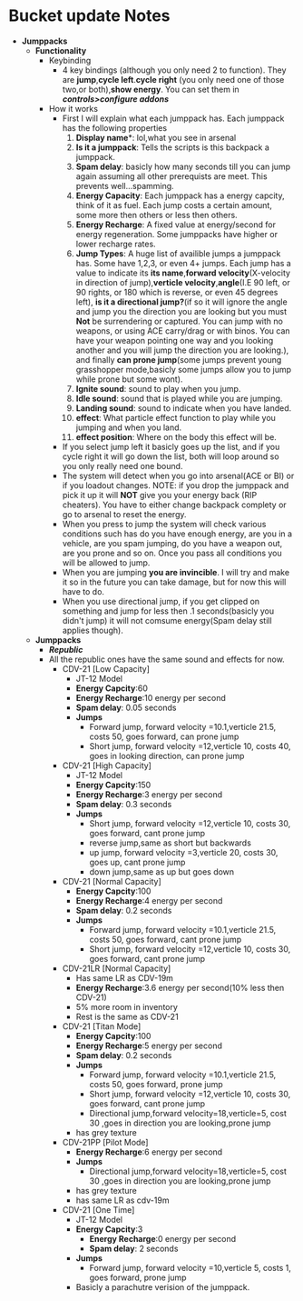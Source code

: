 # Bucket update Notes
* **Jumppacks**
    - **Functionality**
        + Keybinding
            +   4 key bindings (although you only need 2 to function). They are **jump**,**cycle left**.**cycle right** (you only need one of those two,or both),**show energy**. You can set them in ***controls>configure addons***
        +   How it works
            +   First I will explain what each jumppack has. Each jumppack has the following properties
                1. **Display name***: lol,what you see in arsenal
                2. **Is it a jumppack**: Tells the scripts is this backpack a jumppack.
                3. **Spam delay**: basicly how many seconds till you can jump again assuming all other prerequists are meet. This prevents well...spamming.
                4. **Energy Capacity**: Each jumppack has a energy capcity, think of it as fuel. Each jump costs a certain amount, some more then others or less then others.
                5. **Energy Recharge**: A fixed value at energy/second for energy regeneration. Some jumppacks have higher or lower recharge rates.
                6. **Jump Types**: A huge list of availible jumps a jumppack has. Some have 1,2,3, or even 4+ jumps. Each jump has a value to indicate its **its name**,**forward velocity**(X-velocity in direction of jump),**verticle velocity**,**angle**(I.E 90 left, or 90 rights, or 180 which is reverse, or even 45 degrees left), **is it a directional jump?**(if so it will ignore the angle and jump you the direction you are looking but you must **Not** be surrendering or captured. You can jump with no weapons, or using ACE carry/drag or with binos. You can have your weapon pointing one way and you looking another and you will jump the direction you are looking.), and finally **can prone jump**(some jumps prevent young grasshopper mode,basicly some jumps allow you to jump while prone but some wont).
                7. **Ignite sound**: sound to play when you jump.
                8. **Idle sound**: sound that is played while you are jumping.
                9. **Landing sound**: sound to indicate when you have landed.
                10. **effect**: What particle effect function to play while you jumping and when you land.
                11. **effect position**: Where on the body this effect will be.
            +   If you select jump left it basicly goes up the list, and if you cycle right it will go down the list, both will loop around so you only really need one bound.
            +   The system will detect when you go into arsenal(ACE or BI) or if you loadout changes. NOTE: if you drop the jumppack and pick it up it will **NOT** give you your energy back (RIP cheaters). You have to either change backpack complety or go to arsenal to reset the energy.
            +   When you press to jump the system will check various conditions such has do you have enough energy, are you in a vehicle, are you spam jumping, do you have a weapon out, are you prone and so on. Once you pass all conditions you will be allowed to jump. 
            +   When you are jumping **you are invincible**. I will try and make it so in the future you can take damage, but for now this will have to do. 
            +   When you use directional jump, if you get clipped on something and jump for less then .1 seconds(basicly you didn't jump) it will not comsume energy(Spam delay still applies though).
    - **Jumppacks**
        + ***Republic***
        +   All the republic ones have the same sound and effects for now.  
            + CDV-21 [Low Capacity]
                + JT-12 Model     
                + **Energy Capcity**:60
                + **Energy Recharge**:10 energy per second
                + **Spam delay**: 0.05 seconds
                + **Jumps**
                    +   Forward jump, forward velocity =10.1,verticle 21.5, costs 50, goes forward, can prone jump
                    +   Short jump, forward velocity =12,verticle 10, costs 40, goes in looking direction, can prone jump
            + CDV-21 [High Capacity]
                + JT-12 Model      
                + **Energy Capcity**:150
                + **Energy Recharge**:3 energy per second
                + **Spam delay**: 0.3 seconds
                + **Jumps**
                    +   Short jump, forward velocity =12,verticle 10, costs 30, goes forward, cant prone jump
                    +   reverse jump,same as short but backwards
                    +   up jump, forward velocity =3,verticle 20, costs 30, goes up, cant prone jump
                    +   down jump,same as up but goes down
            + CDV-21 [Normal Capacity]
                + **Energy Capcity**:100
                + **Energy Recharge**:4 energy per second
                + **Spam delay**: 0.2 seconds
                + **Jumps**
                    +   Forward jump, forward velocity =10.1,verticle 21.5, costs 50, goes forward, cant prone jump
                    +   Short jump, forward velocity =12,verticle 10, costs 30, goes forward, cant prone jump
            + CDV-21LR [Normal Capacity]
                +   Has same LR as CDV-19m
                + **Energy Recharge**:3.6 energy per second(10% less then CDV-21)
                + 5% more room in inventory
                + Rest is the same as CDV-21
            + CDV-21 [Titan Mode]
                + **Energy Capcity**:100
                + **Energy Recharge**:5 energy per second
                + **Spam delay**: 0.2 seconds
                + **Jumps**
                    +   Forward jump, forward velocity =10.1,verticle 21.5, costs 50, goes forward, prone jump
                    +   Short jump, forward velocity =12,verticle 10, costs 30, goes forward, cant prone jump
                    +   Directional jump,forward velocity=18,verticle=5, cost 30 ,goes in direction you are looking,prone jump
                + has grey texture
            + CDV-21PP [Pilot Mode]
                + **Energy Recharge**:6 energy per second   
                 + **Jumps**
                    +   Directional jump,forward velocity=18,verticle=5, cost 30 ,goes in direction you are looking,prone jump
                + has grey texture
                + has same LR as cdv-19m
            +   CDV-21 [One Time]
                + JT-12 Model     
                + **Energy Capcity**:3
                    + **Energy Recharge**:0 energy per second
                    + **Spam delay**: 2 seconds
                 + **Jumps**
                    +   Forward jump, forward velocity =10,verticle 5, costs 1, goes forward, prone jump 
                + Basicly a parachutre verision of the jumppack.
                